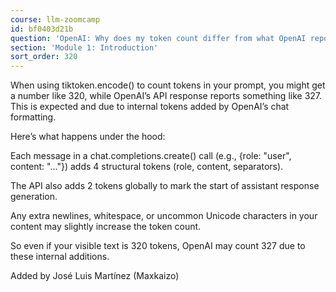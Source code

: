 ```yaml
---
course: llm-zoomcamp
id: bf0403d21b
question: 'OpenAI: Why does my token count differ from what OpenAI reports?'
section: 'Module 1: Introduction'
sort_order: 320
---
```


When using tiktoken.encode() to count tokens in your prompt, you might get a number like 320, while OpenAI’s API response reports something like 327. This is expected and due to internal tokens added by OpenAI’s chat formatting.

Here’s what happens under the hood:

Each message in a chat.completions.create() call (e.g., {role: "user", content: "..."}) adds 4 structural tokens (role, content, separators).

The API also adds 2 tokens globally to mark the start of assistant response generation.

Any extra newlines, whitespace, or uncommon Unicode characters in your content may slightly increase the token count.

So even if your visible text is 320 tokens, OpenAI may count 327 due to these internal additions.

Added by José Luis Martínez (Maxkaizo)

